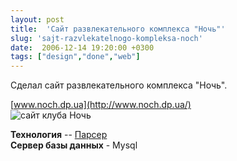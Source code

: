 ```yaml
---
layout: post
title:  'Сайт развлекательного комплекса "Ночь"'
slug: 'sajt-razvlekatelnogo-kompleksa-noch'
date:  2006-12-14 19:20:00 +0300
tags: ["design","done","web"]
---
```


Сделал сайт развлекательного комплекса  "Ночь".

[www.noch.dp.ua](http://www.noch.dp.ua/)  
![сайт клуба Ночь](http://lh4.ggpht.com/rukeba/SBSnh1xcfUI/AAAAAAAAAYA/y4uL8-eTW-k/s800/noch.dp.ua.png)  

**Технология** -- [Парсер](http://www.parser.ru/)  
**Сервер базы данных** - Mysql  


